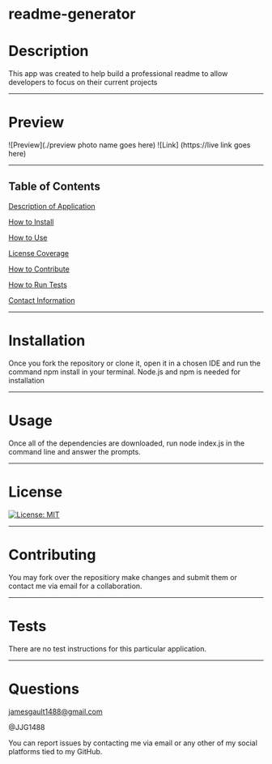 # readme-generator

# Description

This app was created to help build a professional readme to allow developers to focus on their current projects

---

# Preview

![Preview](./preview photo name goes here)
![Link] (https://live link goes here)

---

## Table of Contents

[Description of Application](#description)

[How to Install](#installation)

[How to Use](#usage)

[License Coverage](#license)

[How to Contribute](#contributing)

[How to Run Tests](#tests)

[Contact Information](#questions)
    
---

# Installation

Once you fork the repository or clone it, open it in a chosen IDE and run the command npm install in your terminal. Node.js and npm is needed for installation

---

 # Usage

Once all of the dependencies are downloaded, run node index.js in the command line and answer the prompts.

---

# License

[![License: MIT](https://img.shields.io/badge/License-MIT-yellow.svg)](https://opensource.org/licenses/MIT)

---

# Contributing

You may fork over the repositiory make changes and submit them or contact me via email for a collaboration.

---

# Tests

There are no test instructions for this particular application.

---

# Questions

jamesgault1488@gmail.com

@JJG1488

You can report issues by contacting me via email or any other of my social platforms tied to my GitHub.
